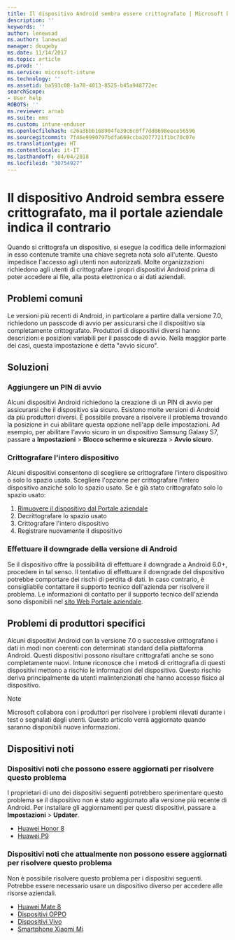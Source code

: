 ```yaml
---
title: Il dispositivo Android sembra essere crittografato | Microsoft Docs
description: ''
keywords: ''
author: lenewsad
ms.author: lanewsad
manager: dougeby
ms.date: 11/14/2017
ms.topic: article
ms.prod: ''
ms.service: microsoft-intune
ms.technology: ''
ms.assetid: ba593c08-1a78-4013-8525-b45a948772ec
searchScope:
- User help
ROBOTS: ''
ms.reviewer: arnab
ms.suite: ems
ms.custom: intune-enduser
ms.openlocfilehash: c26a3bbb168904fe39c6c0ff7dd0698eece56596
ms.sourcegitcommit: 7f46e9990797bdfa669ccba2077721f1bc70c07e
ms.translationtype: HT
ms.contentlocale: it-IT
ms.lasthandoff: 04/04/2018
ms.locfileid: "30754927"
---
```

# <a name="your-android-device-seems-to-be-encrypted-but-company-portal-says-otherwise"></a>Il dispositivo Android sembra essere crittografato, ma il portale aziendale indica il contrario

Quando si crittografa un dispositivo, si esegue la codifica delle informazioni in esso contenute tramite una chiave segreta nota solo all'utente. Questo impedisce l'accesso agli utenti non autorizzati. Molte organizzazioni richiedono agli utenti di crittografare i propri dispositivi Android prima di poter accedere ai file, alla posta elettronica o ai dati aziendali.

## <a name="common-issues"></a>Problemi comuni

Le versioni più recenti di Android, in particolare a partire dalla versione 7.0, richiedono un passcode di avvio per assicurarsi che il dispositivo sia completamente crittografato. Produttori di dispositivi diversi hanno descrizioni e posizioni variabili per il passcode di avvio. Nella maggior parte dei casi, questa impostazione è detta "avvio sicuro". 

## <a name="solutions"></a>Soluzioni

### <a name="add-a-startup-pin"></a>Aggiungere un PIN di avvio

Alcuni dispositivi Android richiedono la creazione di un PIN di avvio per assicurarsi che il dispositivo sia sicuro. Esistono molte versioni di Android da più produttori diversi. È possibile provare a risolvere il problema trovando la posizione in cui abilitare questa opzione nell'app delle impostazioni. Ad esempio, per abilitare l'avvio sicuro in un dispositivo Samsung Galaxy S7, passare a **Impostazioni** > **Blocco schermo e sicurezza** > **Avvio sicuro**.  

### <a name="encrypt-the-entire-device"></a>Crittografare l'intero dispositivo

Alcuni dispositivi consentono di scegliere se crittografare l'intero dispositivo o solo lo spazio usato. Scegliere l'opzione per crittografare l'intero dispositivo anziché solo lo spazio usato. Se è già stato crittografato solo lo spazio usato:

1. [Rimuovere il dispositivo dal Portale aziendale](unenroll-your-device-from-intune-android.md)
2. Decrittografare lo spazio usato
3. Crittografare l'intero dispositivo
4. Registrare nuovamente il dispositivo

### <a name="downgrade-your-version-of-android"></a>Effettuare il downgrade della versione di Android

Se il dispositivo offre la possibilità di effettuare il downgrade a Android 6.0+, procedere in tal senso. Il tentativo di effettuare il downgrade del dispositivo potrebbe comportare dei rischi di perdita di dati. In caso contrario, è consigliabile contattare il supporto tecnico dell'azienda per risolvere il problema. Le informazioni di contatto per il supporto tecnico dell'azienda sono disponibili nel [sito Web Portale aziendale](https://portal.manage.microsoft.com#HelpDeskDialog).

## <a name="specific-manufacturer-issues"></a>Problemi di produttori specifici

Alcuni dispositivi Android con la versione 7.0 o successive crittografano i dati in modi non coerenti con determinati standard della piattaforma Android. Questi dispositivi possono risultare crittografati anche se sono completamente nuovi. Intune riconosce che i metodi di crittografia di questi dispositivi mettono a rischio le informazioni del dispositivo. Questo rischio deriva principalmente da utenti malintenzionati che hanno accesso fisico al dispositivo.

> [!Note]
> Microsoft collabora con i produttori per risolvere i problemi rilevati durante i test o segnalati dagli utenti. Questo articolo verrà aggiornato quando saranno disponibili nuove informazioni. 

## <a name="known-devices"></a>Dispositivi noti

### <a name="known-devices-that-can-be-updated-to-fix-this-issue"></a>Dispositivi noti che possono essere aggiornati per risolvere questo problema

I proprietari di uno dei dispositivi seguenti potrebbero sperimentare questo problema se il dispositivo non è stato aggiornato alla versione più recente di Android. Per installare gli aggiornamenti per questi dispositivi, passare a **Impostazioni** > **Updater**. 

- [Huawei Honor 8](https://consumer.huawei.com/us/support/phones/honor-8/)
- [Huawei P9](http://consumer.huawei.com/en/phones/p9/)

### <a name="known-devices-that-currently-cannot-be-updated-to-fix-this-issue"></a>Dispositivi noti che attualmente non possono essere aggiornati per risolvere questo problema

Non è possibile risolvere questo problema per i dispositivi seguenti. Potrebbe essere necessario usare un dispositivo diverso per accedere alle risorse aziendali. 

- [Huawei Mate 8](https://consumer.huawei.com/en/mobile-phones/mate8/index.htm)
- [Dispositivi OPPO](http://www.oppo.com/en/smartphones)
- [Dispositivi Vivo](https://www.vivo.co.in)
- [Smartphone Xiaomi Mi](https://xiaomi-mi.com/mi-smartphones/)

